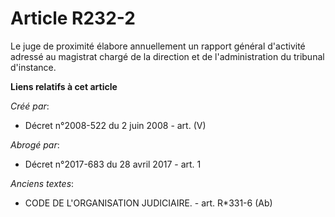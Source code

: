 # Article R232-2

Le juge de proximité élabore annuellement un rapport général d'activité adressé au magistrat chargé de la direction et de
l'administration du tribunal d'instance.

**Liens relatifs à cet article**

_Créé par_:

  - Décret n°2008-522 du 2 juin 2008 - art. (V)

_Abrogé par_:

  - Décret n°2017-683 du 28 avril 2017 - art. 1

_Anciens textes_:

  - CODE DE L'ORGANISATION JUDICIAIRE. - art. R*331-6 (Ab)
